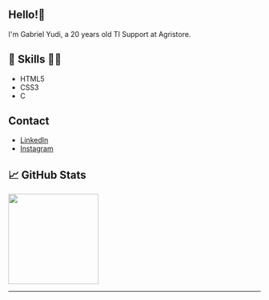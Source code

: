 <h2>Hello!👋</h2>
<p>I'm Gabriel Yudi, a 20 years old TI Support at Agristore.</p>
<h2>💼 Skills 👨‍💻</h2>
<ul>
  <li> HTML5</li>
  <li>CSS3</li>
  <li>C</li>
</ul>
<h2>Contact</h2>
<ul>
  <li>
    <a href="https://www.linkedin/in/gabrielyudi">LinkedIn</a>
  </li>
  <li>
    <a href="https://www.instagram.com/yudistation">Instagram</a>
  </li>
</ul>
<h2>📈 GitHub Stats</h2>
<!---
<a href="https://github.com/yudistation">
  <img align="center" height="160px" src="https://github-readme-stats.vercel.app/api?username=yudistation&theme=material-palenight&show_icons=true" data-canonical-src="https://github-readme-stats.vercel.app/api?username=yudistation&theme=material-palenight&show_icons=true" style="padding-right: 20px;">
</a>
<a href="https://github.com/yudistation">
  <img align="center" height="160px" src="https://github-readme-stats.vercel.app/api/top-langs/?username=yudistation&layout=compact&theme=material-palenight" data-canonical-src="https://github-readme-stats.vercel.app/api/top-langs/?username=yudistation&layout=compact&theme=material-palenight">
</a>
--->
<a href="https://github.com/yudistation">
  <img id="streak_status" align="center" height="180px" src="https://github-readme-streak-stats.herokuapp.com/?user=yudistation&theme=material-palenight" data-canonical-src="https://git.io/streak-stats">
</a>
<hr>

<!---
yudistation/yudistation is a ✨ special ✨ repository because its `README.md` (this file) appears on your GitHub profile.
You can click the Preview link to take a look at your changes.
--->
